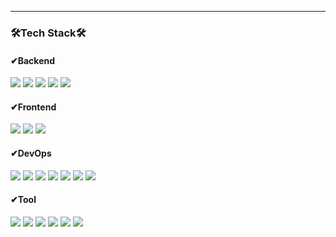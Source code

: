 <!--
# Tech Stack 

## Backend
![Java](https://img.shields.io/badge/Java-007396.svg?&style=for-the-badge&logo=Java&logoColor=white)
![Spring](https://img.shields.io/badge/Spring%20Boot-6DB33F.svg?&style=for-the-badge&logo=Spring%20Boot&logoColor=white)
![MySQL](https://img.shields.io/badge/MySQL-4479A1.svg?&style=for-the-badge&logo=MySQL&logoColor=white)


## Frontend
![HTML5](https://img.shields.io/badge/HTML5-E34F26.svg?&style=for-the-badge&logo=HTML5&logoColor=white)
![CSS3](https://img.shields.io/badge/CSS3-1572B6.svg?&style=for-the-badge&logo=CSS3&logoColor=white)
![JavaScript](https://img.shields.io/badge/JavaScript-F7DF1E.svg?&style=for-the-badge&logo=JavaScript&logoColor=white)

## DevOps
![AWS](https://img.shields.io/badge/AWS-%23FF9900.svg?style=for-the-badge&logo=amazon-aws&logoColor=white)


![Top Langs](https://github-readme-stats.vercel.app/api/top-langs/?username=gorb6593&layout=compact)

[![Anurag's GitHub stats](https://github-readme-stats.vercel.app/api?username=gorb6593)](https://github.com/anuraghazra/github-readme-stats)

[![Solved.ac Profile](http://mazassumnida.wtf/api/v2/generate_badge?boj=go6593)](https://solved.ac/go6593/)
-->
<hr>
<h3>🛠Tech Stack🛠</h3>
<h4>✔Backend</h4>
<div>
 <img src="https://img.shields.io/badge/Java-007396.svg?&style=flat&logo=Java&logoColor=white">
 <img src="https://img.shields.io/badge/Spring%20Boot-6DB33F.svg?&style=flat&logo=Spring%20Boot&logoColor=white"/>
 <img src="https://img.shields.io/badge/PHP-777BB4.svg?&style=flat&logo=PHP-777BB4&logoColor=white"/>
  <img src="https://img.shields.io/badge/MySQL-4479A1.svg?&style=flat&logo=MySQL&logoColor=white"/>
 <img src="https://img.shields.io/badge/Oracle-F80000.svg?&style=flat&logo=Oracle-F80000&logoColor=white"/>
</div>
<h4>✔Frontend</h4>
<div>
 <img src="https://img.shields.io/badge/JavaScript-F7DF1E?style=flat&logo=JavaScript-F7DF1E&logoColor=white"/>
 <img src="https://img.shields.io/badge/HTML5-E34F26?style=flat&logo=HTML5&logoColor=white"/>
 <img src="https://img.shields.io/badge/CSS3-1572B6?style=flat&logo=CSS3&logoColor=white"/>
</div>
<h4>✔DevOps</h4>
<div>
 <img src="https://img.shields.io/badge/Amazon%20Web%20Wervices-232F3E?style=flat&logo=Amazon%20Web%20Wervices-232F3E&logoColor=white"/>
 <img src="https://img.shields.io/badge/Amazon%20S3-569A31?style=flat&logo=Amazon%20S3-569A31&logoColor=white"/>
 <img src="https://img.shields.io/badge/Amazon%20RDS-527FFF?style=flat&logo=Amazon%20RDS-527FFF&logoColor=white"/>
 <img src="https://img.shields.io/badge/Jenkins-D24939?style=flat&logo=Jenkins-D24939&logoColor=white"/>
 <img src="https://img.shields.io/badge/Docker-2496ED?style=flat&logo=Docker-2496ED&logoColor=white"/>
 <img src="https://img.shields.io/badge/Linux-FCC624?style=flat&logo=Linux-FCC624&logoColor=white"/>
 <img src="https://img.shields.io/badge/Apache%20Tomcat-F8DC75?style=flat&logo=Apache%20Tomcat-F8DC75&logoColor=white"/>
</div>
<h4>✔Tool</h4>
<div>
 <img src="https://img.shields.io/badge/IntelliJ IDEA-000000?style=flat&logo=IntelliJ IDEA-000000&logoColor=white"/>
 <img src="https://img.shields.io/badge/DataGrip-000000?style=flat&logo=DataGrip-000000&logoColor=white"/>
 <img src="https://img.shields.io/badge/git-F05032?style=flat&logo=git&logoColor=white"/>
 <img src="https://img.shields.io/badge/github-181717?style=flat&logo=github&logoColor=white"/> 
 <img src="https://img.shields.io/badge/Notion-000000?style=flat&logo=Notion&logoColor=white"/>
 <img src="https://img.shields.io/badge/Discord-5865F2?style=flat&logo=Discord-5865F2&logoColor=white"/> 
</div>

<!--
#### 📖 Certificate

|Certificate|Date|Organization|
|:---:|:---:|:---:|
|SQL Developer|2024.06.21|한국데이터산업진흥원|
-->
